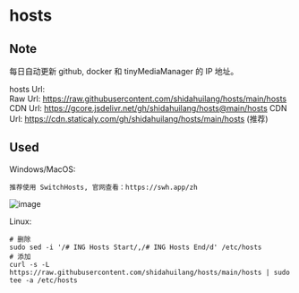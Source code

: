 # hosts  

## Note  
每日自动更新 github, docker 和 tinyMediaManager 的 IP 地址。  

hosts Url:   
 Raw Url: https://raw.githubusercontent.com/shidahuilang/hosts/main/hosts
 CDN Url: https://gcore.jsdelivr.net/gh/shidahuilang/hosts@main/hosts
 CDN Url: https://cdn.staticaly.com/gh/shidahuilang/hosts/main/hosts    (推荐)  

## Used  
Windows/MacOS:  
```
推荐使用 SwitchHosts, 官网查看：https://swh.app/zh
```
![image](https://user-images.githubusercontent.com/5615843/187586697-201b444c-1a3b-486a-867d-5fff9e63a4b2.png)

Linux:
```
# 删除
sudo sed -i '/# ING Hosts Start/,/# ING Hosts End/d' /etc/hosts
# 添加
curl -s -L https://raw.githubusercontent.com/shidahuilang/hosts/main/hosts | sudo tee -a /etc/hosts
```
